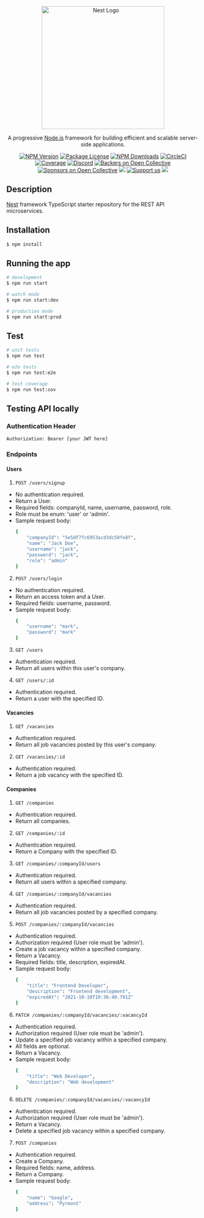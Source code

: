 <p align="center">
  <a href="http://nestjs.com/" target="blank"><img src="https://nestjs.com/img/logo_text.svg" width="320" alt="Nest Logo" /></a>
</p>

[circleci-image]: https://img.shields.io/circleci/build/github/nestjs/nest/master?token=abc123def456
[circleci-url]: https://circleci.com/gh/nestjs/nest

  <p align="center">A progressive <a href="http://nodejs.org" target="_blank">Node.js</a> framework for building efficient and scalable server-side applications.</p>
    <p align="center">
<a href="https://www.npmjs.com/~nestjscore" target="_blank"><img src="https://img.shields.io/npm/v/@nestjs/core.svg" alt="NPM Version" /></a>
<a href="https://www.npmjs.com/~nestjscore" target="_blank"><img src="https://img.shields.io/npm/l/@nestjs/core.svg" alt="Package License" /></a>
<a href="https://www.npmjs.com/~nestjscore" target="_blank"><img src="https://img.shields.io/npm/dm/@nestjs/common.svg" alt="NPM Downloads" /></a>
<a href="https://circleci.com/gh/nestjs/nest" target="_blank"><img src="https://img.shields.io/circleci/build/github/nestjs/nest/master" alt="CircleCI" /></a>
<a href="https://coveralls.io/github/nestjs/nest?branch=master" target="_blank"><img src="https://coveralls.io/repos/github/nestjs/nest/badge.svg?branch=master#9" alt="Coverage" /></a>
<a href="https://discord.gg/G7Qnnhy" target="_blank"><img src="https://img.shields.io/badge/discord-online-brightgreen.svg" alt="Discord"/></a>
<a href="https://opencollective.com/nest#backer" target="_blank"><img src="https://opencollective.com/nest/backers/badge.svg" alt="Backers on Open Collective" /></a>
<a href="https://opencollective.com/nest#sponsor" target="_blank"><img src="https://opencollective.com/nest/sponsors/badge.svg" alt="Sponsors on Open Collective" /></a>
  <a href="https://paypal.me/kamilmysliwiec" target="_blank"><img src="https://img.shields.io/badge/Donate-PayPal-ff3f59.svg"/></a>
    <a href="https://opencollective.com/nest#sponsor"  target="_blank"><img src="https://img.shields.io/badge/Support%20us-Open%20Collective-41B883.svg" alt="Support us"></a>
  <a href="https://twitter.com/nestframework" target="_blank"><img src="https://img.shields.io/twitter/follow/nestframework.svg?style=social&label=Follow"></a>
</p>
  <!--[![Backers on Open Collective](https://opencollective.com/nest/backers/badge.svg)](https://opencollective.com/nest#backer)
  [![Sponsors on Open Collective](https://opencollective.com/nest/sponsors/badge.svg)](https://opencollective.com/nest#sponsor)-->

## Description

[Nest](https://github.com/nestjs/nest) framework TypeScript starter repository for the REST API microservices.

## Installation

```bash
$ npm install
```

## Running the app

```bash
# development
$ npm run start

# watch mode
$ npm run start:dev

# production mode
$ npm run start:prod
```

## Test

```bash
# unit tests
$ npm run test

# e2e tests
$ npm run test:e2e

# test coverage
$ npm run test:cov
```

## Testing API locally
### Authentication Header
`Authorization: Bearer [your JWT here]`

### Endpoints
#### Users
1. `POST /users/signup`
- No authentication required. 
- Return a User.
- Required fields: companyId, name, username, password, role.
- Role must be enum: 'user' or 'admin'.
- Sample request body: 
    ```bash
    {
        "companyId": "5e5df7fc6953acd3dc50fe8f",
        "name": "Jack Doe",
        "username": "jack",
        "password": "jack",
        "role": "admin"
    }
    ```

2. `POST /users/login`
- No authentication required. 
- Return an access token and a User.
- Required fields: username, password.
- Sample request body: 
    ```bash
    {
        "username": "mark",
        "password": "mark"
    }
    ```

3. `GET /users`
- Authentication required. 
- Return all users within this user's company.

4. `GET /users/:id`
- Authentication required. 
- Return a user with the specified ID.

#### Vacancies
1. `GET /vacancies`
- Authentication required. 
- Return all job vacancies posted by this user's company.

2. `GET /vacancies/:id`
- Authentication required. 
- Return a job vacancy with the specified ID.

#### Companies
1. `GET /companies`
- Authentication required. 
- Return all companies.

2. `GET /companies/:id`
- Authentication required. 
- Return a Company with the specified ID.

3. `GET /companies/:companyId/users`
- Authentication required. 
- Return all users within a specified company.

4. `GET /companies/:companyId/vacancies`
- Authentication required. 
- Return all job vacancies posted by a specified company.

5. `POST /companies/:companyId/vacancies`
- Authentication required.
- Authorization required (User role must be 'admin').
- Create a job vacancy within a specified company.
- Return a Vacancy.
- Required fields: title, description, expiredAt.
- Sample request body: 
    ```bash
    {
        "title": "Frontend Developer",
        "description": "Frontend development",
        "expiredAt": "2021-10-10T10:36:40.791Z"
    }
    ```

6. `PATCH /companies/:companyId/vacancies/:vacancyId`
- Authentication required.
- Authorization required (User role must be 'admin').
- Update a specified job vacancy within a specified company.
- All fields are optional.
- Return a Vacancy.
- Sample request body: 
    ```bash
    {
        "title": "Web Developer",
        "description": "Web development"
    }
    ```

6. `DELETE /companies/:companyId/vacancies/:vacancyId`
- Authentication required.
- Authorization required (User role must be 'admin').
- Return a Vacancy.
- Delete a specified job vacancy within a specified company.

7. `POST /companies`
- Authentication required.
- Create a Company.
- Required fields: name, address.
- Return a Company.
- Sample request body: 
    ```bash
    {
        "name": "Google",
        "address": "Pyrmont"
    }
    ```

